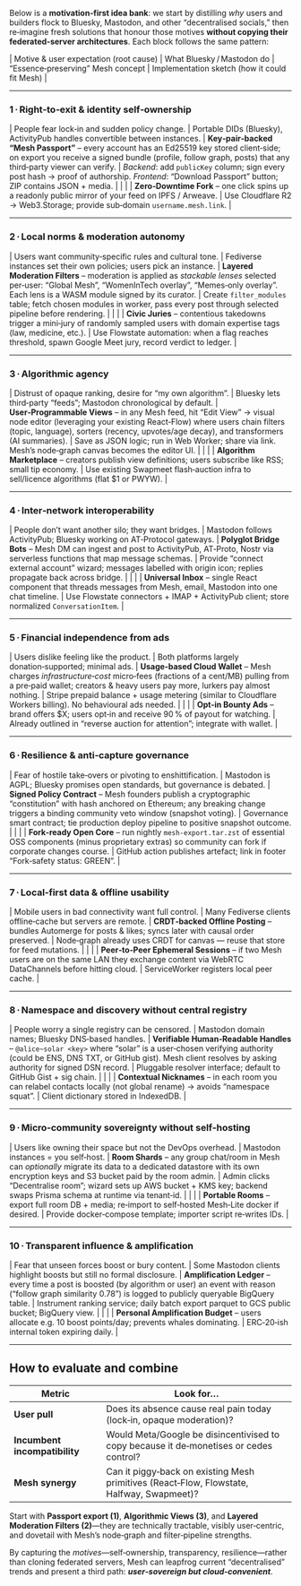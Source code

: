 Below is a **motivation‑first idea bank**: we start by distilling *why* users and builders flock to Bluesky, Mastodon, and other “decentralised socials,” then re‑imagine fresh solutions that honour those motives **without copying their federated‑server architectures**.  Each block follows the same pattern:

\| Motive & user expectation (root cause) | What Bluesky / Mastodon do | “Essence‑preserving” Mesh concept | Implementation sketch (how it could fit Mesh) |

---

### 1 · Right‑to‑exit & identity self‑ownership

\| People fear lock‑in and sudden policy change. | Portable DIDs (Bluesky), ActivityPub handles convertible between instances. | **Key‑pair‑backed “Mesh Passport”** – every account has an Ed25519 key stored client‑side; on export you receive a signed bundle (profile, follow graph, posts) that any third‑party viewer can verify. | *Backend*: add `publicKey` column; sign every post hash → proof of authorship. *Frontend*: “Download Passport” button; ZIP contains JSON + media. |
\|                                             |                                           | **Zero‑Downtime Fork** – one click spins up a readonly public mirror of your feed on IPFS / Arweave. | Use Cloudflare R2 → Web3.Storage; provide sub‑domain `username.mesh.link`. |

---

### 2 · Local norms & moderation autonomy

\| Users want community‑specific rules and cultural tone. | Fediverse instances set their own policies; users pick an instance. | **Layered Moderation Filters** – moderation is applied as *stackable lenses* selected per‑user: “Global Mesh”, “WomenInTech overlay”, “Memes‑only overlay”. Each lens is a WASM module signed by its curator. | Create `filter_modules` table; fetch chosen modules in worker, pass every post through selected pipeline before rendering. |
\|                                            |                                          | **Civic Juries** – contentious takedowns trigger a mini‑jury of randomly sampled users with domain expertise tags (law, medicine, etc.). | Use Flowstate automation: when a flag reaches threshold, spawn Google Meet jury, record verdict to ledger. |

---

### 3 · Algorithmic agency

\| Distrust of opaque ranking, desire for “my own algorithm”. | Bluesky lets third‑party “feeds”; Mastodon chronological by default. | **User‑Programmable Views** – in any Mesh feed, hit “Edit View” → visual node editor (leveraging your existing React‑Flow) where users chain filters (topic, language), sorters (recency, upvotes/age decay), and transformers (AI summaries). | Save as JSON logic; run in Web Worker; share via link. Mesh’s node‑graph canvas becomes the editor UI. |
\|                                            |                                          | **Algorithm Marketplace** – creators publish view definitions; users subscribe like RSS; small tip economy. | Use existing Swapmeet flash‑auction infra to sell/licence algorithms (flat \$1 or PWYW). |

---

### 4 · Inter‑network interoperability

\| People don’t want another silo; they want bridges. | Mastodon follows ActivityPub; Bluesky working on AT‑Protocol gateways. | **Polyglot Bridge Bots** – Mesh DM can ingest and post to ActivityPub, AT‑Proto, Nostr via serverless functions that map message schemas. | Provide “connect external account” wizard; messages labelled with origin icon; replies propagate back across bridge. |
\|                                            |                                          | **Universal Inbox** – single React component that threads messages from Mesh, email, Mastodon into one chat timeline. | Use Flowstate connectors + IMAP + ActivityPub client; store normalized `ConversationItem`. |

---

### 5 · Financial independence from ads

\| Users dislike feeling like the product. | Both platforms largely donation‑supported; minimal ads. | **Usage‑based Cloud Wallet** – Mesh charges *infrastructure‑cost* micro‑fees (fractions of a cent/MB) pulling from a pre‑paid wallet; creators & heavy users pay more, lurkers pay almost nothing. | Stripe prepaid balance + usage metering (similar to Cloudflare Workers billing). No behavioural ads needed. |
\|                                            |                                          | **Opt‑in Bounty Ads** – brand offers \$X; users opt‑in and receive 90 % of payout for watching. | Already outlined in “reverse auction for attention”; integrate with wallet. |

---

### 6 · Resilience & anti‑capture governance

\| Fear of hostile take‑overs or pivoting to enshittification. | Mastodon is AGPL; Bluesky promises open standards, but governance is debated. | **Signed Policy Contract** – Mesh founders publish a cryptographic “constitution” with hash anchored on Ethereum; any breaking change triggers a binding community veto window (snapshot voting). | Governance smart contract; tie production deploy pipeline to positive snapshot outcome. |
\|                                            |                                          | **Fork‑ready Open Core** – run nightly `mesh‑export.tar.zst` of essential OSS components (minus proprietary extras) so community can fork if corporate changes course. | GitHub action publishes artefact; link in footer “Fork‑safety status: GREEN”. |

---

### 7 · Local‑first data & offline usability

\| Mobile users in bad connectivity want full control. | Many Fediverse clients offline‑cache but servers are remote. | **CRDT‑backed Offline Posting** – bundles Automerge for posts & likes; syncs later with causal order preserved. | Node‑graph already uses CRDT for canvas — reuse that store for feed mutations. |
\|                                            |                                          | **Peer‑to‑Peer Ephemeral Sessions** – if two Mesh users are on the same LAN they exchange content via WebRTC DataChannels before hitting cloud. | ServiceWorker registers local peer cache. |

---

### 8 · Namespace and discovery without central registry

\| People worry a single registry can be censored. | Mastodon domain names; Bluesky DNS‑based handles. | **Verifiable Human‑Readable Handles** – `@alice~solar <key>` where “solar” is a user‑chosen verifying authority (could be ENS, DNS TXT, or GitHub gist). Mesh client resolves by asking authority for signed DSN record. | Pluggable resolver interface; default to GitHub Gist + sig chain. |
\|                                            |                                          | **Contextual Nicknames** – in each room you can relabel contacts locally (not global rename) → avoids “namespace squat”. | Client dictionary stored in IndexedDB. |

---

### 9 · Micro‑community sovereignty without self‑hosting

\| Users like owning their space but not the DevOps overhead. | Mastodon instances = you self‑host. | **Room Shards** – any group chat/room in Mesh can *optionally* migrate its data to a dedicated datastore with its own encryption keys and S3 bucket paid by the room admin. | Admin clicks “Decentralise room”; wizard sets up AWS bucket + KMS key; backend swaps Prisma schema at runtime via tenant‑id. |
\|                                            |                                           | **Portable Rooms** – export full room DB + media; re‑import to self‑hosted Mesh‑Lite docker if desired. | Provide docker‑compose template; importer script re‑writes IDs. |

---

### 10 · Transparent influence & amplification

\| Fear that unseen forces boost or bury content. | Some Mastodon clients highlight boosts but still no formal disclosure. | **Amplification Ledger** – every time a post is boosted (by algorithm or user) an event with reason (“follow graph similarity 0.78”) is logged to publicly queryable BigQuery table. | Instrument ranking service; daily batch export parquet to GCS public bucket; BigQuery view. |
\|                                            |                                          | **Personal Amplification Budget** – users allocate e.g. 10 boost points/day; prevents whales dominating. | ERC‑20‑ish internal token expiring daily. |

---

## How to evaluate and combine

| Metric                        | Look for…                                                                                 |
| ----------------------------- | ----------------------------------------------------------------------------------------- |
| **User pull**                 | Does its absence cause real pain today (lock‑in, opaque moderation)?                      |
| **Incumbent incompatibility** | Would Meta/Google be disincentivised to copy because it de‑monetises or cedes control?    |
| **Mesh synergy**              | Can it piggy‑back on existing Mesh primitives (React‑Flow, Flowstate, Halfway, Swapmeet)? |

Start with **Passport export (1)**, **Algorithmic Views (3)**, and **Layered Moderation Filters (2)**—they are technically tractable, visibly user‑centric, and dovetail with Mesh’s node‑graph and filter‑pipeline strengths.

By capturing the *motives*—self‑ownership, transparency, resilience—rather than cloning federated servers, Mesh can leapfrog current “decentralised” trends and present a third path: ***user‑sovereign but cloud‑convenient***.
